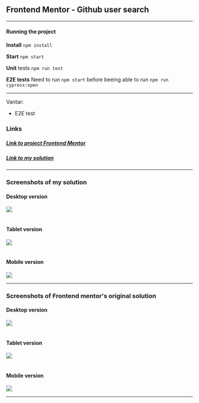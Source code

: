 ## Frontend Mentor - Github user search

---

#### Running the project

**Install** `npm install`

**Start** `npm start`

**Unit** tests `npm run test`

**E2E tests** Need to run `npm start` before beeing able to run `npm run cypress:open`

---

Vantar:

- E2E test

### Links

##### [Link to project Frontend Mentor](https://www.frontendmentor.io/challenges/github-user-search-app-Q09YOgaH6)

<!-- prettier-ignore -->
##### [Link to my solution](https://holmar-github-search.netlify.app/)

---

### Screenshots of my solution

#### Desktop version

<img src="./src/assets/design/mine/desktop-home.jpg" />
<br><br>

#### Tablet version

<img src="./src/assets/design/mine/tablet-home.jpg" />
<br><br>

#### Mobile version

<img src="./src/assets/design/mine/mobile-home.jpg" />
<br>

---

### Screenshots of Frontend mentor's original solution

#### Desktop version

<img src="./src/assets/design/or/Desktop-Home.jpg" />
<br><br>

#### Tablet version

<img src="./src/assets/design/or/Tablet-Home.png" />
<br><br>

#### Mobile version

<img src="./src/assets/design/or/Mobile-Home.png" />
<br>

---
